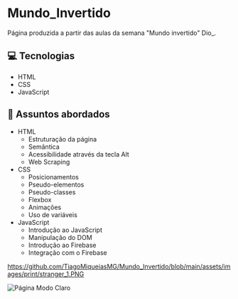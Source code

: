 # Mundo_Invertido

<p> Página produzida a partir das aulas da semana "Mundo invertido" Dio_. 
 <br/>
 

 ## 💻 Tecnologias
- HTML
- CSS
- JavaScript
 
 ## 💬 Assuntos abordados
- HTML
    - Estruturação da página
    - Semântica
    - Acessibilidade através da tecla Alt
    - Web Scraping
- CSS
    - Posicionamentos
    - Pseudo-elementos
    - Pseudo-classes
    - Flexbox
    - Animações 
    - Uso de variáveis
- JavaScript
    - Introdução ao JavaScript
    - Manipulação do DOM
    - Introdução ao Firebase
    - Integração com o Firebase
 
 https://github.com/TiagoMiqueiasMG/Mundo_Invertido/blob/main/assets/images/print/stranger_1.PNG


   ![Página Modo Claro]([https://user-images.githubusercontent.com/62525275/160643989-10875c1a-c6e4-442d-8977-b6fb471ce47e.png](https://github.com/TiagoMiqueiasMG/Mundo_Invertido/blob/main/assets/images/print/stranger_1.PNG))
